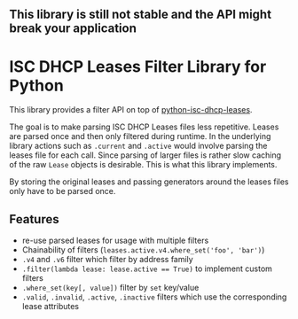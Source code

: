 ## This library is still not stable and the API might break your application
# ISC DHCP Leases Filter Library for Python

This library provides a filter API on top of  [python-isc-dhcp-leases](https://github.com/MartijnBraam/python-isc-dhcp-leases).

The goal is to make parsing ISC DHCP Leases files less repetitive. Leases are parsed once and then only filtered during runtime. In the underlying library actions such as `.current` and `.active` would involve parsing the leases file for each call. Since parsing of larger files is rather slow caching of the raw `Lease` objects is desirable. This is what this library implements.

By storing the original leases and passing generators around the leases files only have to be parsed once.

## Features

* re-use parsed leases for usage with multiple filters
* Chainability of filters (`leases.active.v4.where_set('foo', 'bar')`)
* `.v4` and `.v6` filter which filter by address family
* `.filter(lambda lease: lease.active == True)` to implement custom filters
* `.where_set(key[, value])` filter by `set` key/value
* `.valid`, `.invalid`, `.active`, `.inactive` filters which use the corresponding lease attributes
